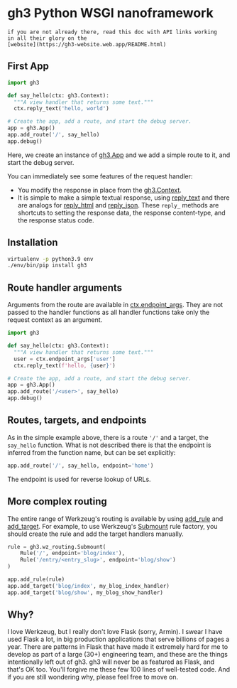 
# gh3 Python WSGI nanoframework

```{Note}
if you are not already there, read this doc with API links working
in all their glory on the
[website](https://gh3-website.web.app/README.html)
```

## First App

```python
import gh3

def say_hello(ctx: gh3.Context):
  """A view handler that returns some text."""
  ctx.reply_text('hello, world')

# Create the app, add a route, and start the debug server.
app = gh3.App()
app.add_route('/', say_hello)
app.debug()
```

Here, we create an instance of [gh3.App](gh3.App) and we add a simple route to
it, and start the debug server.

You can immediately see some features of the request handler:

* You modify the response in place from the [gh3.Context](gh3.Context).
* It is simple to make a simple textual response, using
  [reply_text](gh3.Context.reply_text) and there are analogs for
  [reply_html](gh3.Context.reply_html) and
  [reply_json](gh3.Context.reply_json). These `reply_` methods are shortcuts to
  setting the response data, the response content-type, and the response status
  code.

## Installation

```bash
virtualenv -p python3.9 env
./env/bin/pip install gh3
```

## Route handler arguments

Arguments from the route are available in
[ctx.endpoint_args](gh3.Context.endpoint_args). They are not passed to the
handler functions as all handler functions take only the request context as an
argument.

```python
import gh3

def say_hello(ctx: gh3.Context):
  """A view handler that returns some text."""
  user = ctx.endpoint_args['user']
  ctx.reply_text(f'hello, {user}')

# Create the app, add a route, and start the debug server.
app = gh3.App()
app.add_route('/<user>', say_hello)
app.debug()
```

## Routes, targets, and endpoints

As in the simple example above, there is a route `'/'` and a target, the
`say_hello` function. What is not described there is that the endpoint is
inferred from the function name, but can be set explicitly:

```python
app.add_route('/', say_hello, endpoint='home')
```

The endpoint is used for reverse lookup of URLs.

## More complex routing

The entire range of Werkzeug's routing is available by using
[add_rule](gh3.App.add_rule) and [add_target](gh3.App.add_target).
For example, to use Werkzeug's [Submount](werkzeug.routing.Submount) rule
factory, you should create the rule and add the target handlers manually.

```python
rule = gh3.wz_routing.Submount(
    Rule('/', endpoint='blog/index'),
    Rule('/entry/<entry_slug>', endpoint='blog/show')
)

app.add_rule(rule)
app.add_target('blog/index', my_blog_index_handler)
app.add_target('blog/show', my_blog_show_handler)
```

## Why?

I love Werkzeug, but I really don't love Flask (sorry, Armin). I swear I have
used Flask a lot, in big production applications that serve billions of pages a
year. There are patterns in Flask that have made it extremely hard for me to
develop as part of a large (30+) engineering team, and these are the things
intentionally left out of gh3. gh3 will never be as featured as Flask, and
that's OK too. You'll forgive me these few 100 lines of well-tested code. And if
you are still wondering why, please feel free to move on.
